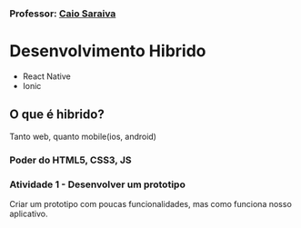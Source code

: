 ### Professor: [Caio Saraiva](caio.coneglian.gmail.com)

# Desenvolvimento Hibrido
- React Native
- Ionic

## O que é hibrido?
Tanto web, quanto mobile(ios, android)

### Poder do HTML5, CSS3, JS

### Atividade 1 - Desenvolver um prototipo
Criar um prototipo com poucas funcionalidades, mas como funciona nosso aplicativo.